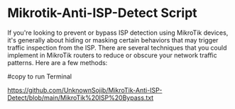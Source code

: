 # Mikrotik-Anti-ISP-Detect Script

If you're looking to prevent or bypass ISP detection using MikroTik devices, it's generally about hiding or masking certain behaviors that may trigger traffic inspection from the ISP. There are several techniques that you could implement in MikroTik routers to reduce or obscure your network traffic patterns. Here are a few methods:

 #copy to run Terminal

https://github.com/UnknownSojib/MikroTik-Anti-ISP-Detect/blob/main/MikroTik%20ISP%20Bypass.txt

